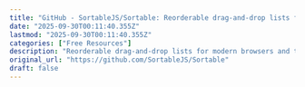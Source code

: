 ```yaml
---
title: "GitHub - SortableJS/Sortable: Reorderable drag-and-drop lists for modern browsers and touch devices."
date: "2025-09-30T00:11:40.355Z"
lastmod: "2025-09-30T00:11:40.355Z"
categories: ["Free Resources"]
description: "Reorderable drag-and-drop lists for modern browsers and touch devices. No jQuery or framework required. - SortableJS/Sortable"
original_url: "https://github.com/SortableJS/Sortable"
draft: false
---
```

